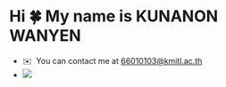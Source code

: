 Hi 🍀 My name is KUNANON WANYEN
===============================
* ✉️  You can contact me at [66010103@kmitl.ac.th](mailto:66010103@kmitl.ac.th)
* ![](https://komarev.com/ghpvc/?username=your-github-username&style=flat-square)
